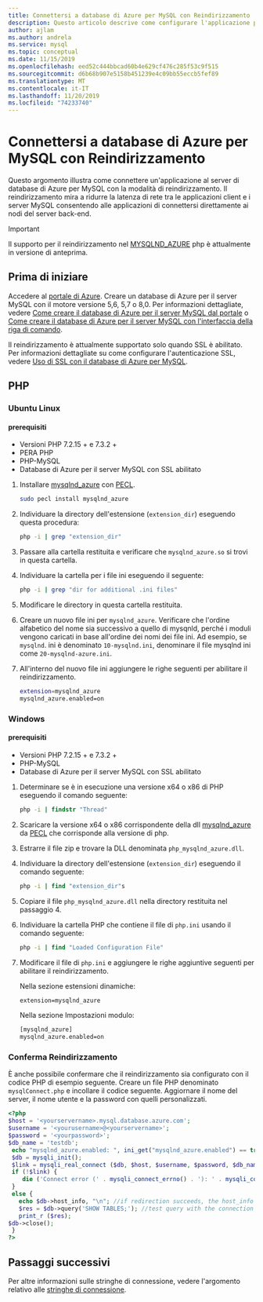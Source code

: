 ```yaml
---
title: Connettersi a database di Azure per MySQL con Reindirizzamento
description: Questo articolo descrive come configurare l'applicazione per la connessione a database di Azure per MySQL con reindirizzamento.
author: ajlam
ms.author: andrela
ms.service: mysql
ms.topic: conceptual
ms.date: 11/15/2019
ms.openlocfilehash: eed52c444bbcad60b4e629cf476c285f53c9f515
ms.sourcegitcommit: d6b68b907e5158b451239e4c09bb55eccb5fef89
ms.translationtype: MT
ms.contentlocale: it-IT
ms.lasthandoff: 11/20/2019
ms.locfileid: "74233740"
---
```

# <a name="connect-to-azure-database-for-mysql-with-redirection"></a>Connettersi a database di Azure per MySQL con Reindirizzamento

Questo argomento illustra come connettere un'applicazione al server di database di Azure per MySQL con la modalità di reindirizzamento. Il reindirizzamento mira a ridurre la latenza di rete tra le applicazioni client e i server MySQL consentendo alle applicazioni di connettersi direttamente ai nodi del server back-end.

> [!IMPORTANT]
> Il supporto per il reindirizzamento nel [MYSQLND_AZURE](https://github.com/microsoft/mysqlnd_azure) php è attualmente in versione di anteprima.

## <a name="before-you-begin"></a>Prima di iniziare
Accedere al [portale di Azure](https://portal.azure.com). Creare un database di Azure per il server MySQL con il motore versione 5,6, 5,7 o 8,0. Per informazioni dettagliate, vedere [Come creare il database di Azure per il server MySQL dal portale](quickstart-create-mysql-server-database-using-azure-portal.md) o [Come creare il database di Azure per il server MySQL con l'interfaccia della riga di comando](quickstart-create-mysql-server-database-using-azure-cli.md).

Il reindirizzamento è attualmente supportato solo quando SSL è abilitato. Per informazioni dettagliate su come configurare l'autenticazione SSL, vedere [Uso di SSL con il database di Azure per MySQL](https://docs.microsoft.com/azure/mysql/howto-configure-ssl#step-3-enforcing-ssl-connections-in-azure). 

## <a name="php"></a>PHP

### <a name="ubuntu-linux"></a>Ubuntu Linux

#### <a name="prerequisites"></a>prerequisiti 
- Versioni PHP 7.2.15 + e 7.3.2 +
- PERA PHP 
- PHP-MySQL
- Database di Azure per il server MySQL con SSL abilitato

1. Installare [mysqlnd_azure](https://github.com/microsoft/mysqlnd_azure) con [PECL](https://pecl.php.net/package/mysqlnd_azure).

    ```bash
    sudo pecl install mysqlnd_azure
    ```

2. Individuare la directory dell'estensione (`extension_dir`) eseguendo questa procedura:

    ```bash
    php -i | grep "extension_dir"
    ```

3. Passare alla cartella restituita e verificare che `mysqlnd_azure.so` si trovi in questa cartella. 

4. Individuare la cartella per i file ini eseguendo il seguente: 

    ```bash
    php -i | grep "dir for additional .ini files"
    ```

5. Modificare le directory in questa cartella restituita. 

6. Creare un nuovo file ini per `mysqlnd_azure`. Verificare che l'ordine alfabetico del nome sia successivo a quello di mysqnld, perché i moduli vengono caricati in base all'ordine dei nomi dei file ini. Ad esempio, se `mysqlnd`. ini è denominato `10-mysqlnd.ini`, denominare il file mysqlnd ini come `20-mysqlnd-azure.ini`.

7. All'interno del nuovo file ini aggiungere le righe seguenti per abilitare il reindirizzamento.

    ```bash
    extension=mysqlnd_azure
    mysqlnd_azure.enabled=on
    ```

### <a name="windows"></a>Windows

#### <a name="prerequisites"></a>prerequisiti 
- Versioni PHP 7.2.15 + e 7.3.2 +
- PHP-MySQL
- Database di Azure per il server MySQL con SSL abilitato

1. Determinare se è in esecuzione una versione x64 o x86 di PHP eseguendo il comando seguente:

    ```cmd
    php -i | findstr "Thread"
    ```

2. Scaricare la versione x64 o x86 corrispondente della dll [mysqlnd_azure](https://github.com/microsoft/mysqlnd_azure) da [PECL](https://pecl.php.net/package/mysqlnd_azure) che corrisponde alla versione di php. 

3. Estrarre il file zip e trovare la DLL denominata `php_mysqlnd_azure.dll`.

4. Individuare la directory dell'estensione (`extension_dir`) eseguendo il comando seguente:

    ```cmd
    php -i | find "extension_dir"s
    ```

5. Copiare il file `php_mysqlnd_azure.dll` nella directory restituita nel passaggio 4. 

6. Individuare la cartella PHP che contiene il file di `php.ini` usando il comando seguente:

    ```cmd
    php -i | find "Loaded Configuration File"
    ```

7. Modificare il file di `php.ini` e aggiungere le righe aggiuntive seguenti per abilitare il reindirizzamento. 

    Nella sezione estensioni dinamiche: 
    ```cmd
    extension=mysqlnd_azure
    ```
    
    Nella sezione Impostazioni modulo:     
    ```cmd 
    [mysqlnd_azure]
    mysqlnd_azure.enabled=on
    ```

### <a name="confirm-redirection"></a>Conferma Reindirizzamento

È anche possibile confermare che il reindirizzamento sia configurato con il codice PHP di esempio seguente. Creare un file PHP denominato `mysqlConnect.php` e incollare il codice seguente. Aggiornare il nome del server, il nome utente e la password con quelli personalizzati. 
 
 ```php
<?php
$host = '<yourservername>.mysql.database.azure.com';
$username = '<yourusername>@<yourservername>';
$password = '<yourpassword>';
$db_name = 'testdb';
  echo "mysqlnd_azure.enabled: ", ini_get("mysqlnd_azure.enabled") == true?"On":"Off", "\n";
  $db = mysqli_init();
  $link = mysqli_real_connect ($db, $host, $username, $password, $db_name, 3306, NULL, MYSQLI_CLIENT_SSL);
  if (!$link) {
     die ('Connect error (' . mysqli_connect_errno() . '): ' . mysqli_connect_error() . "\n");
  }
  else {
    echo $db->host_info, "\n"; //if redirection succeeds, the host_info will differ from the hostname you used used to connect
    $res = $db->query('SHOW TABLES;'); //test query with the connection
    print_r ($res);
$db->close();
  }
 ?>
 ```

## <a name="next-steps"></a>Passaggi successivi
Per altre informazioni sulle stringhe di connessione, vedere l'argomento relativo alle [stringhe di connessione](howto-connection-string.md).

